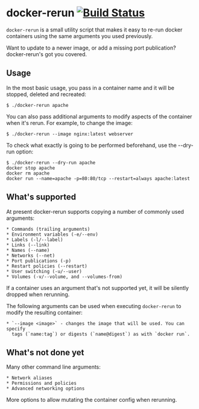 docker-rerun [![Build Status](https://semaphoreci.com/api/v1/csmith/docker-rerun/branches/master/badge.svg)](https://semaphoreci.com/csmith/docker-rerun)
===============================================================================

`docker-rerun` is a small utility script that makes it easy to re-run docker
containers using the same arguments you used previously.

Want to update to a newer image, or add a missing port publication?
docker-rerun's got you covered.

## Usage

In the most basic usage, you pass in a container name and it will be
stopped, deleted and recreated:

    $ ./docker-rerun apache

You can also pass additional arguments to modify aspects of the container
when it's rerun. For example, to change the image:

    $ ./docker-rerun --image nginx:latest webserver

To check what exactly is going to be performed beforehand, use the --dry-run
option:

    $ ./docker-rerun --dry-run apache
    docker stop apache
    docker rm apache
    docker run --name=apache -p=80:80/tcp --restart=always apache:latest

## What's supported

At present docker-rerun supports copying a number of commonly used arguments:

    * Commands (trailing arguments)
    * Environment variables (-e/--env)
    * Labels (-l/--label)
    * Links (--link)
    * Names (--name)
    * Networks (--net)
    * Port publications (-p)
    * Restart policies (--restart)
    * User switching (-u/--user)
    * Volumes (-v/--volume, and --volumes-from)

If a container uses an argument that's not supported yet, it will be silently
dropped when rerunning.


The following arguments can be used when executing `docker-rerun` to modify
the resulting container:

    * `--image <image>` - changes the image that will be used. You can specify
      tags (`name:tag`) or digests (`name@digest`) as with `docker run`.

## What's not done yet

Many other command line arguments:

    * Network aliases
    * Permissions and policies
    * Advanced networking options

More options to allow mutating the container config when rerunning.

